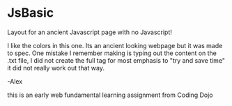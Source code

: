 # JsBasic
Layout for an ancient Javascript page with no Javascript! 

I like the colors in this one. Its an ancient looking webpage but it was made to spec.
One mistake I remember making is typing out the content on the .txt file, I did not create the full tag for most emphasis to "try and save time"
it did not really work out that way. 

-Alex

this is an early web fundamental learning assignment from Coding Dojo 
